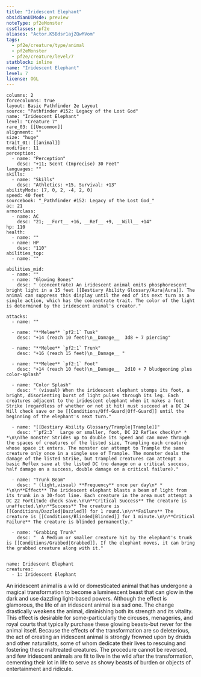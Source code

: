 ```yaml
---
title: "Iridescent Elephant"
obsidianUIMode: preview
noteType: pf2eMonster
cssClasses: pf2e
aliases: "Actor.K5Bdsr1ajZQwMVom" 
tags:
  - pf2e/creature/type/animal
  - pf2eMonster
  - pf2e/creature/level/7
statblock: inline
name: "Iridescent Elephant"
level: 7
license: OGL
---
```


```statblock
columns: 2
forcecolumns: true
layout: Basic Pathfinder 2e Layout
source: "Pathfinder #152: Legacy of the Lost God"
name: "Iridescent Elephant"
level: "Creature 7"
rare_03: [[Uncommon]]
alignment: ""
size: "huge"
trait_01: [[animal]]
modifier: 11
perception:
  - name: "Perception"
    desc: "+11; Scent (Imprecise) 30 Feet"
languages: ""
skills:
  - name: "Skills"
    desc: "Athletics: +15, Survival: +13"
abilityMods: [7, 0, 2, -4, 2, 0]
speed: 40 feet
sourcebook: "_Pathfinder #152: Legacy of the Lost God_"
ac: 21
armorclass:
  - name: AC
    desc: "21; __Fort__ +16, __Ref__ +9, __Will__ +14"
hp: 110
health:
  - name: ""
  - name: HP
    desc: "110"
abilities_top:
  - name: ""

abilities_mid:
  - name: ""
  - name: "Glowing Bones"
    desc: " (concentrate) An iridescent animal emits phosphorescent bright light in a 15 feet [[Bestiary Ability Glossary/Aura|Aura]]. The animal can suppress this display until the end of its next turn as a single action, which has the concentrate trait. The color of the light is determined by the iridescent animal's creator."

attacks:
  - name: ""

  - name: "**Melee** `pf2:1` Tusk"
    desc: "+14 (reach 10 feet)\n__Damage__  3d8 + 7 piercing"

  - name: "**Melee** `pf2:1` Trunk"
    desc: "+16 (reach 15 feet)\n__Damage__ "

  - name: "**Melee** `pf2:1` Foot"
    desc: "+14 (reach 10 feet)\n__Damage__  2d10 + 7 bludgeoning plus color-splash"

  - name: "Color Splash"
    desc: " (visual) When the iridescent elephant stomps its foot, a bright, disorienting burst of light pulses through its leg. Each creatures adjacent to the iridescent elephant when it makes a foot Strike (regardless of whether or not it hit) must succeed at a DC 24 Will check save or be [[Conditions/Off-Guard|Off-Guard]] until the beginning of the elephant's next turn."

  - name: "[[Bestiary Ability Glossary/Trample|Trample]]"
    desc: "`pf2:3`  Large or smaller, foot, DC 22 Reflex check\n* * *\n\nThe monster Strides up to double its Speed and can move through the spaces of creatures of the listed size, Trampling each creature whose space it enters. The monster can attempt to Trample the same creature only once in a single use of Trample. The monster deals the damage of the listed Strike, but trampled creatures can attempt a basic Reflex save at the listed DC (no damage on a critical success, half damage on a success, double damage on a critical failure)."

  - name: "Trunk Beam"
    desc: " (light,visual) **Frequency** once per day\n* * *\n\n**Effect** The iridescent elephant blasts a beam of light from its trunk in a 30-foot line. Each creature in the area must attempt a DC 22 Fortitude check save.\n\n**Critical Success** The creature is unaffected.\n\n**Success** The creature is [[Conditions/Dazzled|Dazzled]] for 1 round.\n\n**Failure** The creature is [[Conditions/Blinded|Blinded]] for 1 minute.\n\n**Critical Failure** The creature is blinded permanently."

  - name: "Grabbing Trunk"
    desc: "  A Medium or smaller creature hit by the elephant's trunk is [[Conditions/Grabbed|Grabbed]]. If the elephant moves, it can bring the grabbed creature along with it."
 
```

```encounter-table
name: Iridescent Elephant
creatures:
  - 1: Iridescent Elephant
```



An iridescent animal is a wild or domesticated animal that has undergone a magical transformation to become a luminescent beast that can glow in the dark and use dazzling light-based powers. Although the effect is glamorous, the life of an iridescent animal is a sad one. The change drastically weakens the animal, diminishing both its strength and its vitality. This effect is desirable for some-particularly the circuses, menageries, and royal courts that typically purchase these glowing beasts-but never for the animal itself. Because the effects of the transformation are so deleterious, the act of creating an iridescent animal is strongly frowned upon by druids and other naturalists, some of whom dedicate their lives to rescuing and fostering these maltreated creatures. The procedure cannot be reversed, and few iridescent animals are fit to live in the wild after the transformation, cementing their lot in life to serve as showy beasts of burden or objects of entertainment and ridicule.
